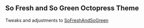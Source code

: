 ## So Fresh and So Green Octopress Theme

Tweaks and adjustments to [SoFreshAndSoGreen](https://github.com/johnkeith/sofreshandsogreen)

